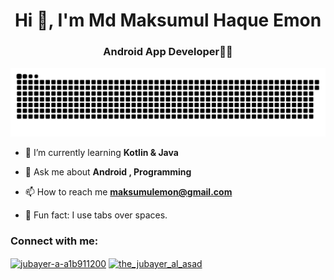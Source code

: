<h1 align="center">Hi 👋, I'm Md Maksumul Haque Emon</h1>
<h3 align="center"> Android App Developer👨‍💻</h3>

<img src="https://raw.githubusercontent.com/AkashRajpurohit/AkashRajpurohit/master/assets/github-snake-dark.svg" />

- 🌱 I’m currently learning **Kotlin & Java**

- 💬 Ask me about **Android , Programming**

- 📫 How to reach me **maksumulemon@gmail.com**

- 👾 Fun fact: I use tabs over spaces.

  
<h3 align="left">Connect with me:</h3>
<p align="left">
<a href="https://linkedin.com/in/emonappdev" target="blank"><img align="center" src="https://raw.githubusercontent.com/rahuldkjain/github-profile-readme-generator/master/src/images/icons/Social/linked-in-alt.svg" alt="jubayer-a-a1b911200" height="30" width="40" /></a>
<a href="https://instagram.com/em_on37x" target="blank"><img align="center" src="https://raw.githubusercontent.com/rahuldkjain/github-profile-readme-generator/master/src/images/icons/Social/instagram.svg" alt="the_jubayer_al_asad" height="30" width="40" /></a>
</p> 
<!--
**emonappdev/emonappdev** is a ✨ _special_ ✨ repository because its `README.md` (this file) appears on your GitHub profile.

Here are some ideas to get you started:

- 🔭 I’m currently working on ...
- 🌱 I’m currently learning ...
- 👯 I’m looking to collaborate on ...
- 🤔 I’m looking for help with ...
- 💬 Ask me about ...
- 📫 How to reach me: ...
- 😄 Pronouns: ...
- ⚡ Fun fact: ...
-->
